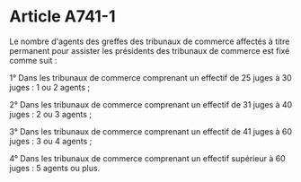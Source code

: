 # Article A741-1

Le nombre d'agents des greffes des tribunaux de commerce affectés à titre permanent pour assister les présidents des tribunaux de commerce est fixé comme suit :

1° Dans les tribunaux de commerce comprenant un effectif de 25 juges à 30 juges : 1 ou 2 agents ;

2° Dans les tribunaux de commerce comprenant un effectif de 31 juges à 40 juges : 2 ou 3 agents ;

3° Dans les tribunaux de commerce comprenant un effectif de 41 juges à 60 juges : 3 ou 4 agents ;

4° Dans les tribunaux de commerce comprenant un effectif supérieur à 60 juges : 5 agents ou plus.
